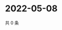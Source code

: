 # 2022-05-08

共 0 条

<!-- BEGIN WEIBO -->
<!-- 最后更新时间 Sun May 08 2022 05:01:00 GMT+0800 (China Standard Time) -->

<!-- END WEIBO -->
